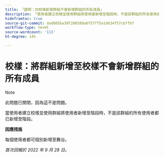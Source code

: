 ```yaml
---
title: 「證明：向校樣新增群組不會新增群組的所有成員」
description: 「使用者建立校樣並使用群組將使用者新增至階段時，不是該群組的所有使用者都新增至階段。」
hidefromtoc: true
source-git-commit: dad865ba30f208589a6f57ff5a1d634f57cb7fbf
workflow-type: tm+mt
source-wordcount: '113'
ht-degree: 14%

---
```



# 校樣：將群組新增至校樣不會新增群組的所有成員

<!--This issue is on the WF and WFP TOCs-->

>[!NOTE]
>
>此問題已關閉，因為這不是問題。

當使用者建立校樣並使用群組將使用者新增至階段時，不是該群組的所有使用者都已新增至階段。

**因應措施**

每個使用者都可個別新增至舞台。

_首次回報於 2022 年 9 月 28 日。_

